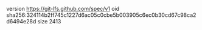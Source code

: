 version https://git-lfs.github.com/spec/v1
oid sha256:324114b2ff745c1227d6ac05c0cbe5b003905c6ec0b30cd67c98ca2d6494e28d
size 2413
